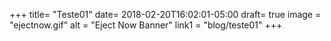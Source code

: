 +++
title= "Teste01"
date= 2018-02-20T16:02:01-05:00
draft= true
image = "ejectnow.gif"
alt = "Eject Now Banner"
link1 = "blog/teste01"
+++
